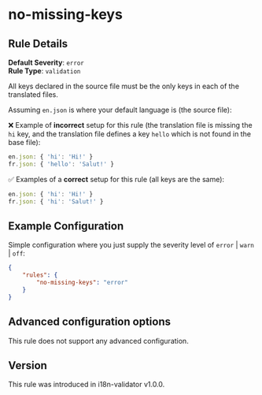 # no-missing-keys

## Rule Details

**Default Severity**: `error`  
**Rule Type**: `validation`

All keys declared in the source file must be the only keys in each of the translated files.

Assuming `en.json` is where your default language is (the source file):

❌ Example of **incorrect** setup for this rule (the translation file is missing the `hi` key, and the translation file defines a key `hello` which is not found in the base file):

```js
en.json: { 'hi': 'Hi!' }
fr.json: { 'hello': 'Salut!' }
```

✅ Examples of a **correct** setup for this rule (all keys are the same):

```js
en.json: { 'hi': 'Hi!' }
fr.json: { 'hi': 'Salut!' }
```

## Example Configuration

Simple configuration where you just supply the severity level of `error` | `warn` | `off`:

```json
{
	"rules": {
		"no-missing-keys": "error"
	}
}
```

## Advanced configuration options

This rule does not support any advanced configuration.

## Version

This rule was introduced in i18n-validator v1.0.0.
